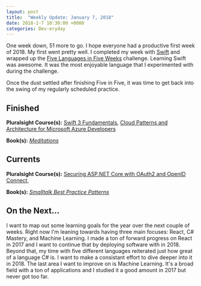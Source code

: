 ```yaml
---
layout: post
title:  "Weekly Update: January 7, 2018"
date: 2018-1-7 10:30:00 +0000
categories: Dev-eryday
---
```

 One week down, 51 more to go. I hope everyone had a productive first week of 2018. My first went pretty well. I completed my week with [Swift][swi] and wrapped up the [Five Languages in Five Weeks][fnf] challenge. Learning Swift was awesome. It was the most enjoyable language that I experimented with during the challenge.

 Once the dust settled after finishing Five in Five, it was time to get back into the swing of my regularly scheduled practice. 

Finished
--------

**Pluralsight Course(s):** [Swift 3 Fundamentals][sf], [Cloud Patterns and Architecture for Microsoft Azure Developers][cl]

**Book(s):** *[Meditations][med]*

Currents
--------
**Pluralsight Course(s):**  [Securing ASP.NET Core with OAuth2 and OpenID Connect][secure], 

**Book(s):** *[Smalltalk Best Practice Patterns][sbp]*

On the Next...
--------
I want to map out some learning goals for the year over the next couple of weeks. Right now I'm leaning towards having three main focuses: React, C# Mastery, and Machine Learning. I made a ton of forward progress on React in 2017 and I want to continue that by deploying software with in 2018. Beyond that, my time with five different languages reiterated just how great of a language C# is. I want to make a consistant effort to dive deeper into it in 2018. The last area I want to improve on is Machine Learning. It's a broad field with a ton of applications and I studied it a good amount in 2017 but never got too far.

[hs]: https://www.haskell.org/
[g]: https://golang.org/
[tls]: https://www.amazon.com/Little-Schemer-Daniel-P-Friedman/dp/0262560992/
[core]: https://app.pluralsight.com/library/courses/aspdotnetcore-implementing-securing-api/table-of-contents
[sbp]: https://www.amazon.com/Smalltalk-Best-Practice-Patterns-Kent/dp/013476904X
[secure]: https://app.pluralsight.com/library/courses/asp-dotnet-core-oauth2-openid-connect-securing/table-of-contents
[core2]: https://app.pluralsight.com/library/courses/asp-dot-net-core-oauth/table-of-contents
[fnf]: https://dev-eryday.com/challenge/2017/11/30/Five-Languages-in-Five-Weeks.html
[ts]: https://www.typescriptlang.org/
[ex]: http://elixir-lang.github.io/
[ps]: https://app.pluralsight.com/library/courses/play-by-play-problem-solving-developer-world/table-of-contents
[expl]: https://app.pluralsight.com/library/courses/elixir-getting-started/table-of-contents
[pe]: https://pragprog.com/book/elixir13/programming-elixir-1-3
[eia]: https://www.manning.com/books/elixir-in-action
[tsw]: https://www.amazon.com/Startup-Way-Companies-Entrepreneurial-Management/dp/1101903201
[exend]: https://dev-eryday.com/challenge/2017/12/14/Five-in-Five-Week-Two-Elixir-Review.html
[hsstart]: https://dev-eryday.com/challenge/2017/12/15/Week-Three-Haskell.html
[hf]: https://app.pluralsight.com/library/courses/haskell-fundamentals-part1/table-of-contents
[lh]: http://learnyouahaskell.com/chapters
[fen]: https://www.amazon.com/Surely-Youre-Joking-Mr-Feynman-ebook/dp/B003V1WXKU/
[gof]: https://app.pluralsight.com/library/courses/go-fundamentals/table-of-contents
[sap]: https://www.amazon.com/Sapiens-Humankind-Yuval-Noah-Harari-ebook/dp/B00ICN066A/
[oogo]: https://app.pluralsight.com/library/courses/go-object-oriented-programming/table-of-contents
[tgp]: https://www.amazon.com/Programming-Language-Addison-Wesley-Professional-Computing/dp/0134190440/
[swi]: https://swift.org/
[kl]: https://kotlinlang.org/
[pbp]: https://app.pluralsight.com/library/courses/play-by-play-software-development-swift-ios/table-of-contents
[sf]: https://app.pluralsight.com/library/courses/swift3-fundamentals/table-of-contents
[cl]: https://app.pluralsight.com/library/courses/microsoft-azure-cloud-patterns-architecture/table-of-contents
[med]: https://www.amazon.com/Meditations-Marcus-Aurelius-ebook/dp/B0082XJGRK/ref=mt_kindle?_encoding=UTF8&me=
